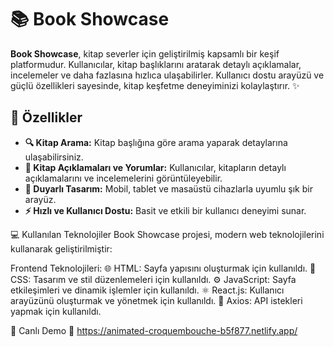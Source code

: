 # 📚 **Book Showcase**

**Book Showcase**, kitap severler için geliştirilmiş kapsamlı bir keşif platformudur. Kullanıcılar, kitap başlıklarını aratarak detaylı açıklamalar, incelemeler ve daha fazlasına hızlıca ulaşabilirler. Kullanıcı dostu arayüzü ve güçlü özellikleri sayesinde, kitap keşfetme deneyiminizi kolaylaştırır. ✨

## 🚀 **Özellikler**
- **🔍 Kitap Arama:** Kitap başlığına göre arama yaparak detaylarına ulaşabilirsiniz.
- **📖 Kitap Açıklamaları ve Yorumlar:** Kullanıcılar, kitapların detaylı açıklamalarını ve incelemelerini görüntüleyebilir.
- **📱 Duyarlı Tasarım:** Mobil, tablet ve masaüstü cihazlarla uyumlu şık bir arayüz.
- **⚡ Hızlı ve Kullanıcı Dostu:** Basit ve etkili bir kullanıcı deneyimi sunar.

💻 Kullanılan Teknolojiler
Book Showcase projesi, modern web teknolojilerini kullanarak geliştirilmiştir:

Frontend Teknolojileri:
🌐 HTML: Sayfa yapısını oluşturmak için kullanıldı.
🎨 CSS: Tasarım ve stil düzenlemeleri için kullanıldı.
⚙️ JavaScript: Sayfa etkileşimleri ve dinamik işlemler için kullanıldı.
⚛️ React.js: Kullanıcı arayüzünü oluşturmak ve yönetmek için kullanıldı.
🔗 Axios: API istekleri yapmak için kullanıldı.

🌟 Canlı Demo 🌟
https://animated-croquembouche-b5f877.netlify.app/
